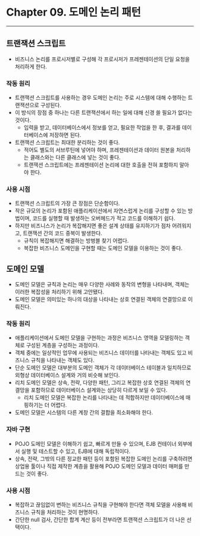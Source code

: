 # Chapter 09. 도메인 논리 패턴
- - -

## 트랜잭션 스크립트
* 비즈니스 논리를 프로시저별로 구성해 각 프로시저가 프레젠테이션의 단일 요청을 처리하게 한다.

### 작동 원리
* 트랜잭션 스크립트를 사용하는 경우 도메인 논리는 주로 시스템에 대해 수행하는 트랜잭션으로 구성된다.
* 이 방식의 장점 중 하나는 다른 트랜잭션에서 하는 일에 대해 신경 쓸 필요가 없다는 것이다.
  * 입력을 받고, 데이터베이스에서 정보를 얻고, 필요한 작업을 한 후, 결과를 데이터베이스에 저장하면 된다.
* 트랜잭션 스크립트는 최대한 분리하는 것이 좋다.
  * 적어도 별도의 서브루틴에 넣어야 하며, 프레젠테이션과 데이터 원본을 처리하는 클래스와는 다른 클래스에 넣는 것이 좋다.
  * 트랜잭션 스크립트에는 프레젠테이션 논리에 대한 호출을 전혀 포함하지 말아야 한다.

### 사용 시점
* 트랜잭션 스크립트의 가장 큰 장점은 단순함이다.
* 작은 규모의 논리가 포함된 애플리케이션에서 자연스럽게 논리를 구성할 수 있는 방법이며, 코드를 실행할 때 발생하는 오버헤드가 적고 코드를 이해하기 쉽다.
* 하지만 비즈니스가 논리가 복잡해지면 좋은 설계 상태를 유지하기가 점차 어려워지고, 트랜잭션 간의 코드 중복이 발생한다.
  * 규칙이 복잡해지면 해결하는 방벙블 찾기 어렵다.
  * 복잡한 비즈니스 도메인을 구현할 때는 도메인 모델을 이용하는 것이 좋다.

## 도메인 모델
* 도메인 모델은 규칙과 논리는 매우 다양한 사례와 동작의 변형을 나타내며, 객체는 이러한 복잡성을 처리하기 위해 고안됐다.
* 도메인 모델은 의미있는 하나의 대상을 나타내는 상호 연결된 객체의 연결망으로 이뤄진다.

### 작동 원리
* 애플리케이션에서 도메인 모델을 구현하는 과정은 비즈니스 영역을 모델링하는 객체로 구성된 계층을 구성하는 과정이다.
* 객체 중에는 일상적인 업무에 사용되는 비즈니스 데이터를 나타내는 객체도 있고 비즈니스 규칙을 나타내는 객체도 있다.
* 단순 도메인 모델은 대부분의 도메인 객체가 각 데이터베이스 테이블과 일치하므로 외형상 데이터베이스 설계와 거의 비슷해 보인다.
* 리치 도메인 모델은 상속, 전략, 다양한 패턴, 그리고 복잡한 상호 연결된 객체의 연결망을 포함하므로 데이터베이스 설계와는 상당히 다르게 보일 수 있다.
  * 리치 도메인 모델은 복잡한 논리를 나타내는 데 적합하지만 데이터베이스에 매핑하기는 더 어렵다.
* 도메인 모델은 시스템의 다른 계창 간의 결합을 최소화해야 한다.

### 자바 구현
* POJO 도메인 모델은 이해하기 쉽고, 빠르게 만들 수 있으며, EJB 컨테이너 외부에서 실행 및 테스트할 수 있고, EJB에 대해 독립적이다.
* 상속, 전략, 그밖의 다른 정교한 패턴 등이 포함된 복잡한 도메인 논리를 구축하려면 상업용 툴이나 직접 제작한 계층을 활용해 POJO 도메인 모델과 데이터 매퍼를 만드는 것이 좋다.

### 사용 시점
* 복잡하고 끊임없이 변하는 비즈니스 규칙을 구현해야 한다면 객체 모델을 사용해 비즈니스 규칙을 처리하는 것이 현명하다.
* 간단한 null 검사, 간단한 합계 계산 등이 전부라면 트랜잭션 스크립트가 더 나은 선택이다.
